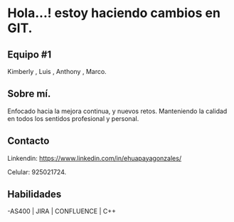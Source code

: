 # Hola...! estoy haciendo cambios en GIT.

## Equipo #1
Kimberly , Luis , Anthony , Marco. 

## Sobre mí.
Enfocado hacia la mejora continua, y nuevos retos. Manteniendo la calidad en todos los sentidos
profesional y personal.

## Contacto 
Linkendin: https://www.linkedin.com/in/ehuapayagonzales/   

Celular: 925021724.

## Habilidades
-AS400 | JIRA  | CONFLUENCE | C++
